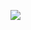 ![](https://project-cards.jtpotatodev.workers.dev/?project=jtpotato/project-cards&started=2%20Dec%202023&codename=Alexandra)